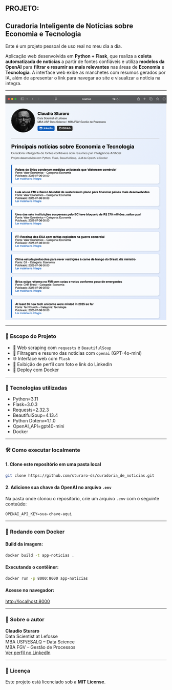 ## PROJETO: 
## Curadoria Inteligente de Notícias sobre Economia e Tecnologia

Este é um projeto pessoal de uso real no meu dia a dia.

Aplicação web desenvolvida em **Python + Flask**, que realiza a **coleta automatizada de notícias** a partir de fontes confiáveis e utiliza **modelos da OpenAI** para **filtrar e resumir as mais relevantes** nas áreas de **Economia** e **Tecnologia**. A interface web exibe as manchetes com resumos gerados por IA, além de apresentar o link para navegar ao site e visualizar a notícia na integra.

---
![Notícias](static/resultado_webflask.png)

---

### 🚀 Escopo do Projeto

- 🔎 Web scraping com `requests` e `BeautifulSoup`
- 🤖 Filtragem e resumo das notícias com `openai` (GPT-4o-mini)
- 🌐 Interface web com `Flask`
- 📸 Exibição de perfil com foto e link do LinkedIn
- 🐳 Deploy com Docker

---

### 🧠 Tecnologias utilizadas

- Python=3.11
- Flask=3.0.3
- Requests=2.32.3
- BeautifulSoup=4.13.4
- Python Dotenv=1.1.0
- OpenAI_API=gpt40-mini
- Docker

---

### 🛠 Como executar localmente

#### 1. Clone este repositório em uma pasta local

```bash
git clone https://github.com/sturaro-ds/curadoria_de_noticias.git
```

#### 2. Adicione sua chave da OpenAI no arquivo `.env`

Na pasta onde clonou o repositório, crie um arquivo `.env` com o seguinte conteúdo:

```
OPENAI_API_KEY=sua-chave-aqui
```

---

### 🐳 Rodando com Docker

#### Build da imagem:

```bash
docker build -t app-noticias .
```

#### Executando o contêiner:

```bash
docker run -p 8000:8000 app-noticias
```

#### Acesse no navegador:

[http://localhost:8000](http://localhost:8000)

---

### 👤 Sobre o autor

**Claudio Sturaro**  
Data Scientist at Lefosse  
MBA USP/ESALQ – Data Science  
MBA FGV – Gestão de Processos  
[Ver perfil no LinkedIn](https://www.linkedin.com/in/claudiosturaro/)

---

### 📄 Licença

Este projeto está licenciado sob a **MIT License**.
